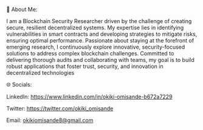 💫 About Me:

I am a Blockchain Security Researcher driven by the challenge of creating secure, resilient decentralized systems. 
My expertise lies in identifying vulnerabilities in smart contracts and developing strategies to mitigate risks, ensuring optimal performance. 
Passionate about staying at the forefront of emerging research, I continuously explore innovative, security-focused solutions to address complex blockchain challenges. Committed to delivering thorough audits and collaborating with teams, my goal is to build robust applications that foster trust, security, and innovation in decentralized technologies


🌐 Socials:

LinkedIn: https://www.linkedin.com/in/okiki-omisande-b672a7229 

Twitter:  https://twitter.com/okiki_omisande

Email: okikiomisande8@gmail.com






